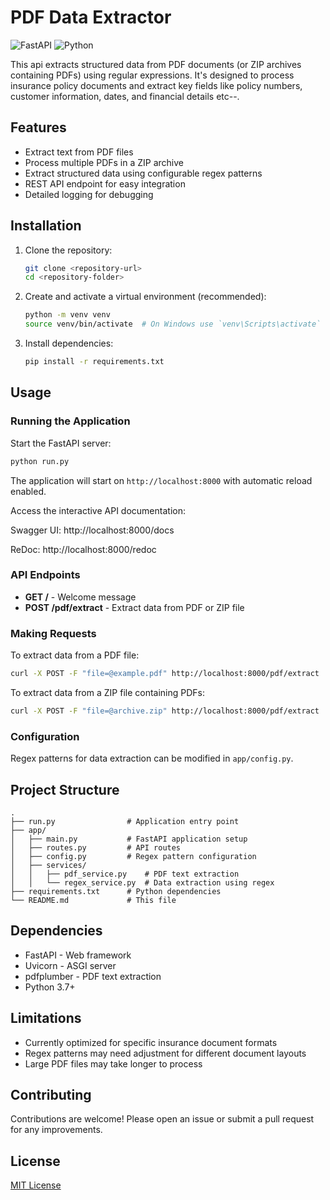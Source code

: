 # PDF Data Extractor

![FastAPI](https://img.shields.io/badge/FastAPI-009688?style=for-the-badge&logo=fastapi&logoColor=white)
![Python](https://img.shields.io/badge/Python-3.7+-blue?style=for-the-badge&logo=python)

This api extracts structured data from PDF documents (or ZIP archives containing PDFs) using regular expressions. It's designed to process insurance policy documents and extract key fields like policy numbers, customer information, dates, and financial details etc--.

## Features

- Extract text from PDF files
- Process multiple PDFs in a ZIP archive
- Extract structured data using configurable regex patterns
- REST API endpoint for easy integration
- Detailed logging for debugging

## Installation

1. Clone the repository:
   ```bash
   git clone <repository-url>
   cd <repository-folder>
   ```

2. Create and activate a virtual environment (recommended):
   ```bash
   python -m venv venv
   source venv/bin/activate  # On Windows use `venv\Scripts\activate`
   ```

3. Install dependencies:
   ```bash
   pip install -r requirements.txt
   ```

## Usage

### Running the Application

Start the FastAPI server:
```bash
python run.py
```

The application will start on `http://localhost:8000` with automatic reload enabled.

Access the interactive API documentation:

Swagger UI: http://localhost:8000/docs

ReDoc: http://localhost:8000/redoc

### API Endpoints

- **GET /** - Welcome message
- **POST /pdf/extract** - Extract data from PDF or ZIP file

### Making Requests

To extract data from a PDF file:

```bash
curl -X POST -F "file=@example.pdf" http://localhost:8000/pdf/extract
```

To extract data from a ZIP file containing PDFs:

```bash
curl -X POST -F "file=@archive.zip" http://localhost:8000/pdf/extract
```

### Configuration

Regex patterns for data extraction can be modified in `app/config.py`.


## Project Structure

```
.
├── run.py                # Application entry point
├── app/
│   ├── main.py           # FastAPI application setup
│   ├── routes.py         # API routes
│   ├── config.py         # Regex pattern configuration
│   ├── services/
│   │   ├── pdf_service.py    # PDF text extraction
│   │   └── regex_service.py  # Data extraction using regex
├── requirements.txt      # Python dependencies
└── README.md             # This file
```

## Dependencies

- FastAPI - Web framework
- Uvicorn - ASGI server
- pdfplumber - PDF text extraction
- Python 3.7+

## Limitations

- Currently optimized for specific insurance document formats
- Regex patterns may need adjustment for different document layouts
- Large PDF files may take longer to process

## Contributing

Contributions are welcome! Please open an issue or submit a pull request for any improvements.

## License

[MIT License](LICENSE)